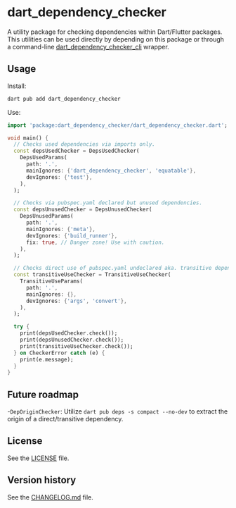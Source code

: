 # dart_dependency_checker

A utility package for checking dependencies within Dart/Flutter packages. This utilities can be used directly by
depending on this package or through a command-line
[dart_dependency_checker_cli](https://pub.dev/packages/dart_dependency_checker_cli) wrapper.

## Usage

Install:

```bash
dart pub add dart_dependency_checker
```

Use:

```dart
import 'package:dart_dependency_checker/dart_dependency_checker.dart';

void main() {
  // Checks used dependencies via imports only.
  const depsUsedChecker = DepsUsedChecker(
    DepsUsedParams(
      path: '.',
      mainIgnores: {'dart_dependency_checker', 'equatable'},
      devIgnores: {'test'},
    ),
  );

  // Checks via pubspec.yaml declared but unused dependencies.
  const depsUnusedChecker = DepsUnusedChecker(
    DepsUnusedParams(
      path: '.',
      mainIgnores: {'meta'},
      devIgnores: {'build_runner'},
      fix: true, // Danger zone! Use with caution.
    ),
  );

  // Checks direct use of pubspec.yaml undeclared aka. transitive dependencies.
  const transitiveUseChecker = TransitiveUseChecker(
    TransitiveUseParams(
      path: '.',
      mainIgnores: {},
      devIgnores: {'args', 'convert'},
    ),
  );

  try {
    print(depsUsedChecker.check());
    print(depsUnusedChecker.check());
    print(transitiveUseChecker.check());
  } on CheckerError catch (e) {
    print(e.message);
  }
}
 ```

## Future roadmap

-`DepOriginChecker`: Utilize `dart pub deps -s compact --no-dev` to extract the origin of a direct/transitive
dependency.

## License

See the [LICENSE](LICENSE) file.

## Version history

See the [CHANGELOG.md](CHANGELOG.md) file.
